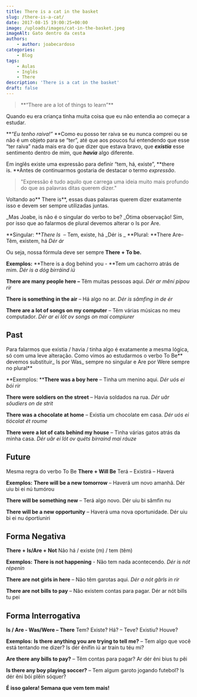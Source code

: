 ```yaml
---
title: There is a cat in the basket
slug: /there-is-a-cat/
date: 2017-08-15 19:00:25+00:00
image: /uploads/images/cat-in-the-basket.jpeg
imageAlt: Gato dentro da cesta
authors:
    - author: joabecardoso
categories:
    - Blog
tags:
    - Aulas
    - Inglês
    - There
description: 'There is a cat in the basket'
draft: false
---
```


<blockquote>**“There are a lot of things to learn”**</blockquote>


Quando eu era criança tinha muita coisa que eu não entendia ao começar a estudar.

**_“Eu tenho raiva!”_ **Como eu posso ter raiva se eu nunca comprei ou se não é um objeto para se “ter”, até que aos poucos fui entendendo que esse “ter raiva” nada mais era do que dizer que estava bravo, que **_existia_** esse sentimento dentro de mim, que **_havia_** algo diferente.

Em inglês existe uma expressão para definir “tem, há, existe”, **there is. **Antes de continuarmos gostaria de destacar o termo _expressão_.


<blockquote>"Expressão é tudo aquilo que carrega uma ideia muito mais profundo do que as palavras ditas querem dizer."</blockquote>


Voltando ao** There is**, essas duas palavras querem dizer exatamente isso e devem ser sempre utilizadas juntas.

_Mas Joabe, is não é o singular do verbo to be?
_Ótima observação! Sim, por isso que ao falarmos de plural devemos alterar o Is por Are.

**Singular:
**_There Is_  – Tem, existe, há
_Dér is
_
**Plural:
**There Are– Têm, existem, há
_Dér ár_

Ou seja, nossa fórmula deve ser sempre **There + To be.**

**Exemplos:**
**There is a dog behind you - **Tem um cachorro atrás de mim.
_Dér is a dóg birráind iú_

**There are many people here –** Têm muitas pessoas aqui.
_Dér ar mêní pípou rir_

**There is something in the air** – Há algo no ar.
_Dér is sãmfing in de ér_

**There are a lot of songs on my computer** – Têm várias músicas no meu computador.
_Dér ar ei lót ov songs on mai compiurer_


###




## **Past**


Para falarmos que existia / havia / tinha algo é exatamente a mesma lógica, só com uma leve alteração. Como vimos ao estudarmos o verbo To Be** devemos substituir_ Is por Was_ sempre no singular e Are por Were sempre no plural**

**Exemplos:
****There was a boy here** – Tinha um menino aqui.
_Dér uós ei bói rir_

**There were soldiers on the street** – Havia soldados na rua.
_Dér uãr sôudiers on de strit_

**There was a chocolate at home** – Existia um chocolate em casa.
_Dér uós ei tiócolat ét roume_

**There were a lot of cats behind my house** – Tinha várias gatos atrás da minha casa.
_Dér uãr ei lót ov quéts birraind mai ráuze_


###




## Future


Mesma regra do verbo To Be
**There + Will Be**
Terá – Existirá – Haverá

**Exemplos:**
**There will be a new tomorrow** – Haverá um novo amanhã.
Dér uiu bi ei nú tumórou

**There will be something new** – Terá algo novo.
Dér uiu bi sâmfin nu

**There will be a new opportunity** – Haverá uma nova oportunidade.
Dér uiu bi ei nu óportíuniri


###




## **Forma Negativa**


**There + Is/Are + Not**
Não há / existe (m) / tem (têm)

**Exemplos:**
**There is not happening** - Não tem nada acontecendo.
_Dér is nót répenin_

**There are not girls in here** – Não têm garotas aqui.
_Dér a nót gãrls in rir_

**There are not bills to pay** – Não existem contas para pagar.
Dér ar nót bills tu pei


## **Forma Interrogativa**


**Is / Are - Was/Were – There**
Tem? Existe? Há? – Teve? Existiu? Houve?

**Exemplos:**
**Is there anything you are trying to tell me?** – Tem algo que você está tentando me dizer?
Is dér ênífin iú ar traín tu téu mi?

**Are there any bills to pay?** – Têm contas para pagar?
Ar dér êni bius tu pêi

**Is there any boy playing soccer?** – Tem algum garoto jogando futebol?
Is dér êni bói plêin sóquer?

**É isso galera! Semana que vem tem mais!**
